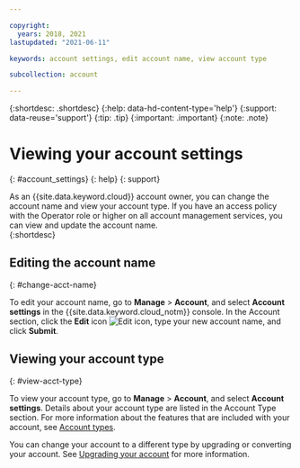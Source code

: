 ```yaml
---

copyright:
  years: 2018, 2021
lastupdated: "2021-06-11"

keywords: account settings, edit account name, view account type

subcollection: account

---
```


{:shortdesc: .shortdesc}
{:help: data-hd-content-type='help'}
{:support: data-reuse='support'}
{:tip: .tip}
{:important: .important}
{:note: .note}


# Viewing your account settings
{: #account_settings}
{: help} 
{: support}

As an {{site.data.keyword.cloud}} account owner, you can change the account name and view your account type. If you have an access policy with the Operator role or higher on all account management services, you can view and update the account name.  
{:shortdesc}

## Editing the account name
{: #change-acct-name}

To edit your account name, go to **Manage** > **Account**, and select **Account settings** in the {{site.data.keyword.cloud_notm}} console. In the Account section, click the **Edit** icon ![Edit icon](../icons/edit-tagging.svg "Edit"), type your new account name, and click **Submit**.

## Viewing your account type
{: #view-acct-type}

To view your account type, go to **Manage** > **Account**, and select **Account settings**. Details about your account type are listed in the Account Type section. For more information about the features that are included with your account, see [Account types](/docs/account?topic=account-accounts).

You can change your account to a different type by upgrading or converting your account. See [Upgrading your account](/docs/account?topic=account-upgrading-account) for more information.
